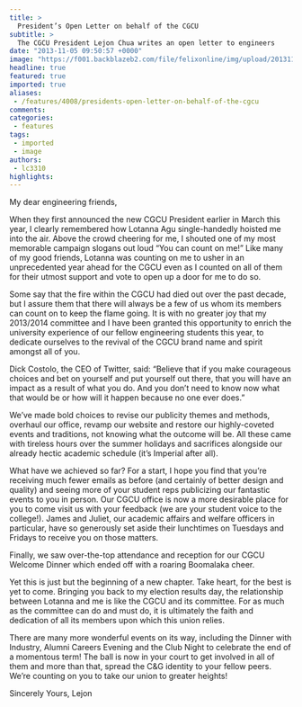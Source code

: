 ```yaml
---
title: >
  President’s Open Letter on behalf of the CGCU
subtitle: >
  The CGCU President Lejon Chua writes an open letter to engineers
date: "2013-11-05 09:50:57 +0000"
image: "https://f001.backblazeb2.com/file/felixonline/img/upload/201311181840-cac111-lejon-chua---president.png"
headline: true
featured: true
imported: true
aliases:
 - /features/4008/presidents-open-letter-on-behalf-of-the-cgcu
comments:
categories:
 - features
tags:
 - imported
 - image
authors:
 - lc3310
highlights:
---
```


My dear engineering friends,

When they first announced the new CGCU President earlier in March this year, I clearly remembered how Lotanna Agu single-handedly hoisted me into the air. Above the crowd cheering for me, I shouted one of my most memorable campaign slogans out loud “You can count on me!” Like many of my good friends, Lotanna was counting on me to usher in an unprecedented year ahead for the CGCU even as I counted on all of them for their utmost support and vote to open up a door for me to do so.

Some say that the fire within the CGCU had died out over the past decade, but I assure them that there will always be a few of us whom its members can count on to keep the flame going. It is with no greater joy that my 2013/2014 committee and I have been granted this opportunity to enrich the university experience of our fellow engineering students this year, to dedicate ourselves to the revival of the CGCU brand name and spirit amongst all of you.

Dick Costolo, the CEO of Twitter, said:
 “Believe that if you make courageous choices and bet on yourself and put yourself out there, that you will have an impact as a result of what you do. And you don’t need to know now what that would be or how will it happen because no one ever does.”

We’ve made bold choices to revise our publicity themes and methods, overhaul our office, revamp our website and restore our highly-coveted events and traditions, not knowing what the outcome will be. All these came with tireless hours over the summer holidays and sacrifices alongside our already hectic academic schedule (it’s Imperial after all).

What have we achieved so far? For a start, I hope you find that you’re receiving much fewer emails as before (and certainly of better design and quality) and seeing more of your student reps publicizing our fantastic events to you in person. Our CGCU office is now a more desirable place for you to come visit us with your feedback (we are your student voice to the college!). James and Juliet, our academic affairs and welfare officers in particular, have so generously set aside their lunchtimes on Tuesdays and Fridays to receive you on those matters.

Finally, we saw over-the-top attendance and reception for our CGCU Welcome Dinner which ended off with a roaring Boomalaka cheer.

Yet this is just but the beginning of a new chapter. Take heart, for the best is yet to come. Bringing you back to my election results day, the relationship between Lotanna and me is like the CGCU and its committee. For as much as the committee can do and must do, it is ultimately the faith and dedication of all its members upon which this union relies.

There are many more wonderful events on its way, including the Dinner with Industry, Alumni Careers Evening and the Club Night to celebrate the end of a momentous term! The ball is now in your court to get involved in all of them and more than that, spread the C&G identity to your fellow peers. We’re counting on you to take our union to greater heights!

Sincerely Yours,
 Lejon
